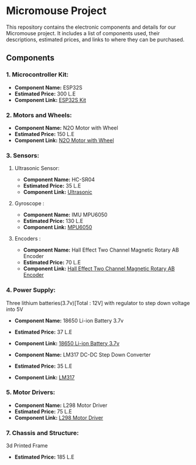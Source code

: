 # Micromouse Project

This repository contains the electronic components and details for our Micromouse project. It includes a list of components used, their descriptions, estimated prices, and links to where they can be purchased.

## Components

### 1. Microcontroller Kit:
- **Component Name:** ESP32S
- **Estimated Price:** 300 L.E
- **Component Link:** [ESP32S Kit](https://ram-e-shop.com/product/kit-esp32-esp32s/)

### 2. Motors and Wheels:
- **Component Name:** N2O Motor with Wheel
- **Estimated Price:** 150 L.E
- **Component Link:** [N2O Motor with Wheel](https://makerselectronics.com/product/miniq-motor-wheel-set-motor-wheel-6mm-bracket-for-n20-gear-motor/)

### 3. Sensors:
1. Ultrasonic Sensor:
    - **Component Name:** HC-SR04
    - **Estimated Price:** 35 L.E
    - **Component Link:** [Ultrasonic](https://makerselectronics.com/product/ultrasonic-wave-detector-sensor-3-3v5v-hc-sr04)

2. Gyroscope :
    - **Component Name:** IMU MPU6050
    - **Estimated Price:** 130 L.E
    - **Component Link:** [MPU6050](https://ram-e-shop.com/product/kit-imu-mpu6050-gy521/)

2. Encoders :
    - **Component Name:** Hall Effect Two Channel Magnetic Rotary AB Encoder
    - **Estimated Price:** 70 L.E
    - **Component Link:** [Hall Effect Two Channel Magnetic Rotary AB Encoder](https://uge-one.com/hall-effect-two-channel-magnetic-rotary-ab-encoder-for-dc-motors.html)

### 4. Power Supply:
Three lithium batteries(3.7v)[Total : 12V] with regulator to step down voltage into 5V 
- **Component Name:** 18650 Li-ion Battery 3.7v
- **Estimated Price:** 37 L.E
- **Component Link:** [18650 Li-ion Battery 3.7v](https://circuit-electronics.com/product/18650-li-ion-battery-3-7v-2200mah-used/)

- **Component Name:** LM317 DC-DC Step Down Converter
- **Estimated Price:** 35 L.E
- **Component Link:** [LM317](https://circuit-electronics.com/product/lm317-dc-dc-step-down-converter-module/)

### 5. Motor Drivers:
- **Component Name:** L298 Motor Driver
- **Estimated Price:** 75 L.E
- **Component Link:** [L298 Motor Driver](https://circuit-electronics.com/product/l298-motor-driver-module/)

### 7. Chassis and Structure:
3d Printed Frame  
- **Estimated Price:** 185 L.E

